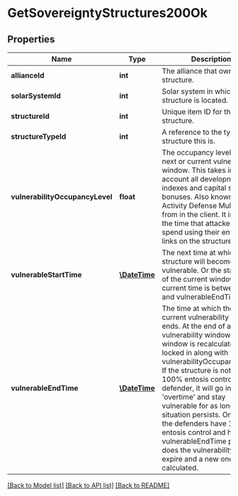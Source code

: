 # GetSovereigntyStructures200Ok

## Properties
Name | Type | Description | Notes
------------ | ------------- | ------------- | -------------
**allianceId** | **int** | The alliance that owns the structure. | 
**solarSystemId** | **int** | Solar system in which the structure is located. | 
**structureId** | **int** | Unique item ID for this structure. | 
**structureTypeId** | **int** | A reference to the type of structure this is. | 
**vulnerabilityOccupancyLevel** | **float** | The occupancy level for the next or current vulnerability window. This takes into account all development indexes and capital system bonuses. Also known as Activity Defense Multiplier from in the client. It increases the time that attackers must spend using their entosis links on the structure. | [optional] 
**vulnerableStartTime** | [**\DateTime**](\DateTime.md) | The next time at which the structure will become vulnerable. Or the start time of the current window if current time is between this and vulnerableEndTime. | [optional] 
**vulnerableEndTime** | [**\DateTime**](\DateTime.md) | The time at which the next or current vulnerability window ends. At the end of a vulnerability window the next window is recalculated and locked in along with the vulnerabilityOccupancyLevel. If the structure is not in 100% entosis control of the defender, it will go in to &#39;overtime&#39; and stay vulnerable for as long as that situation persists. Only once the defenders have 100% entosis control and has the vulnerableEndTime passed does the vulnerability interval expire and a new one is calculated. | [optional] 

[[Back to Model list]](../README.md#documentation-for-models) [[Back to API list]](../README.md#documentation-for-api-endpoints) [[Back to README]](../README.md)


